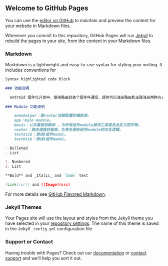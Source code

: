 ## Welcome to GitHub Pages

You can use the [editor on GitHub](https://github.com/baichunqiu/Router/edit/master/README.md) to maintain and preview the content for your website in Markdown files.

Whenever you commit to this repository, GitHub Pages will run [Jekyll](https://jekyllrb.com/) to rebuild the pages in your site, from the content in your Markdown files.

### Markdown

Markdown is a lightweight and easy-to-use syntax for styling your writing. It includes conventions for

```markdown
Syntax highlighted code block

### 功能说明

  android 组件化开发中，使用路由封装个组件件通信，提供代码注册路由和主键注册两种方式。
  
### Module 功能说明

    annohelper：是router注解配置的辅助库。
    app：main module。
    basis：公共基础依赖库 ，为所有组件module提供工具类及自定义控件等。
    router：路由调度封装库。负责处理各组件module的交互逻辑。
    testalib：测试A组件modul。
    testblib：测试A组件modul。

- Bulleted
- List

1. Numbered
2. List

**Bold** and _Italic_ and `Code` text

[Link](url) and ![Image](src)
```

For more details see [GitHub Flavored Markdown](https://guides.github.com/features/mastering-markdown/).

### Jekyll Themes

Your Pages site will use the layout and styles from the Jekyll theme you have selected in your [repository settings](https://github.com/baichunqiu/Router/settings). The name of this theme is saved in the Jekyll `_config.yml` configuration file.

### Support or Contact

Having trouble with Pages? Check out our [documentation](https://help.github.com/categories/github-pages-basics/) or [contact support](https://github.com/contact) and we’ll help you sort it out.
